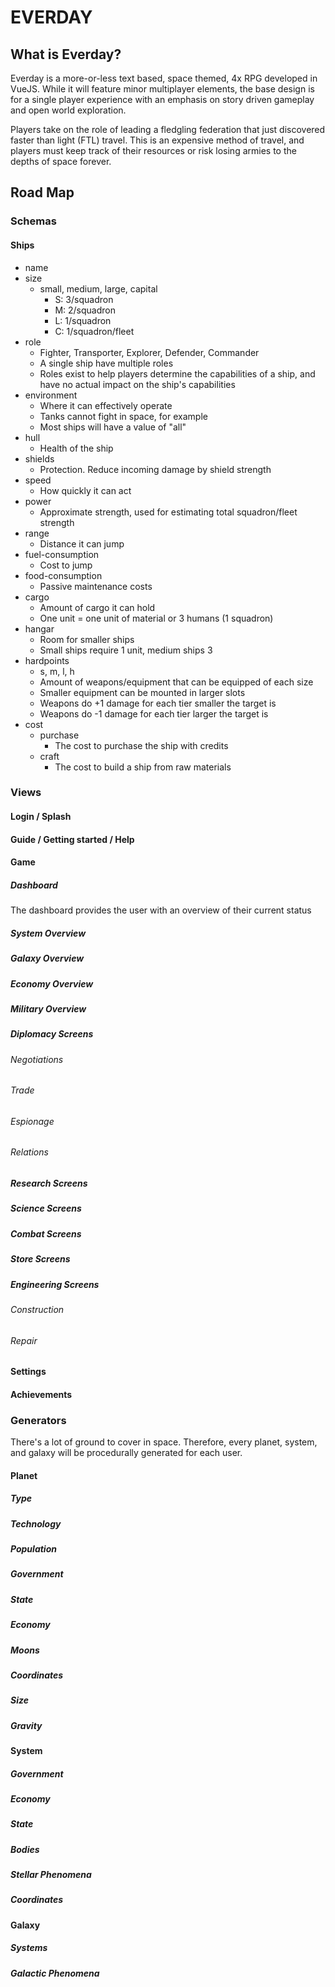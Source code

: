 EVERDAY
===========================

## What is Everday?

Everday is a more-or-less text based, space themed, 4x RPG developed in VueJS. While it will feature minor multiplayer elements, the base design is for a single player experience with an emphasis on story driven gameplay and open world exploration.

Players take on the role of leading a fledgling federation that just discovered faster than light (FTL) travel. This is an expensive method of travel, and players must keep track of their resources or risk losing armies to the depths of space forever.

## Road Map

### Schemas
#### Ships
- name
- size
   - small, medium, large, capital
      - S: 3/squadron
      - M: 2/squadron
      - L: 1/squadron
      - C: 1/squadron/fleet
- role
   - Fighter, Transporter, Explorer, Defender, Commander
   - A single ship have multiple roles
   - Roles exist to help players determine the capabilities of a ship, and have no actual impact on the ship's capabilities
- environment
   - Where it can effectively operate
   - Tanks cannot fight in space, for example
   - Most ships will have a value of "all"
- hull
   - Health of the ship
- shields
   - Protection. Reduce incoming damage by shield strength
- speed
   - How quickly it can act
- power
   - Approximate strength, used for estimating total squadron/fleet strength
- range
   - Distance it can jump
- fuel-consumption
   - Cost to jump
- food-consumption
   - Passive maintenance costs
- cargo
   - Amount of cargo it can hold
   - One unit = one unit of material or 3 humans (1 squadron)
- hangar
   - Room for smaller ships
   - Small ships require 1 unit, medium ships 3
- hardpoints
   - s, m, l, h
   - Amount of weapons/equipment that can be equipped of each size
   - Smaller equipment can be mounted in larger slots
   - Weapons do +1 damage for each tier smaller the target is
   - Weapons do -1 damage for each tier larger the target is
- cost
   - purchase
      - The cost to purchase the ship with credits
   - craft
      - The cost to build a ship from raw materials

### Views

#### Login / Splash

#### Guide / Getting started / Help
#### Game
##### Dashboard
The dashboard provides the user with an overview of their current status


##### System Overview
##### Galaxy Overview
##### Economy Overview
##### Military Overview
##### Diplomacy Screens
###### Negotiations
###### Trade
###### Espionage
###### Relations
##### Research Screens
##### Science Screens
##### Combat Screens
##### Store Screens
##### Engineering Screens
###### Construction
###### Repair
#### Settings
#### Achievements

### Generators
There's a lot of ground to cover in space. Therefore, every planet, system, and galaxy will be procedurally generated for each user.

#### Planet
##### Type
##### Technology
##### Population
##### Government
##### State
##### Economy
##### Moons
##### Coordinates
##### Size
##### Gravity

#### System
##### Government
##### Economy
##### State
##### Bodies
##### Stellar Phenomena
##### Coordinates

#### Galaxy
##### Systems
##### Galactic Phenomena